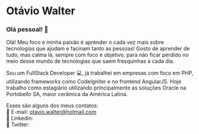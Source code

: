 # Otávio Walter

### Olá pessoal! 👋

Olá! Meu foco e minha paixão é aprender o cada vez mais sobre tecnologias que ajudam e facinam tanto as pessoas! 
Gosto de aprender de tudo, mas calma lá, sempre com foco e objetivo, para não ficar perdido no meio desse mundo de tecnologias que saem fresquinhas a cada dia.

Sou um FullStack Developer :computer:, já trabalhei em empresas com foco em PHP, utilizando frameworks como CodeIgniter e no frontend AngularJS.
Hoje trabalho como estagiário utilizando principalmente as soluções Oracle na Portobello SA, maior cerâmica da América Latina.

Esses são alguns dos meus contatos:
<br />📩 E-mail: otavio.walter@hotmail.com
<br /> 🔗 Linkedin:
<br /> 🔗 Twitter: 
